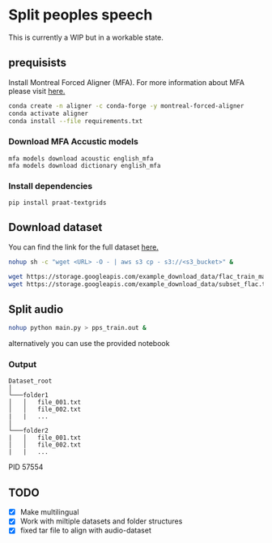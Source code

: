 # Split peoples speech

This is currently a WIP but in a workable state.

## prequisists

Install Montreal Forced Aligner (MFA). For more information about MFA please visit [here.](https://montreal-forced-aligner.readthedocs.io/en/latest/index.html)

``` bash
conda create -n aligner -c conda-forge -y montreal-forced-aligner
conda activate aligner
conda install --file requirements.txt

```

### Download MFA Accustic models

``` shell
mfa models download acoustic english_mfa
mfa models download dictionary english_mfa
```

### Install dependencies

```Shell
pip install praat-textgrids
```

## Download dataset

You can find the link for the full dataset [here.](https://mlcommons.org/en/peoples-speech/)

``` bash
nohup sh -c "wget <URL> -O - | aws s3 cp - s3://<s3_bucket>" &

wget https://storage.googleapis.com/example_download_data/flac_train_manifest.jsonl # Download maifest
wget https://storage.googleapis.com/example_download_data/subset_flac.tar  # download peoples speech subset
```

## Split audio

``` bash
nohup python main.py > pps_train.out &
```

alternatively you can use the provided notebook

### Output

``` shell
Dataset_root
│
└───folder1
│   │   file_001.txt
│   │   file_002.txt
|   |   ...
│   
└───folder2
|   │   file_001.txt
│   │   file_002.txt
|   |   ...
```


PID 57554
## TODO

- [x] Make multilingual
- [x] Work with miltiple datasets and folder structures
- [x] fixed tar file to align with audio-dataset